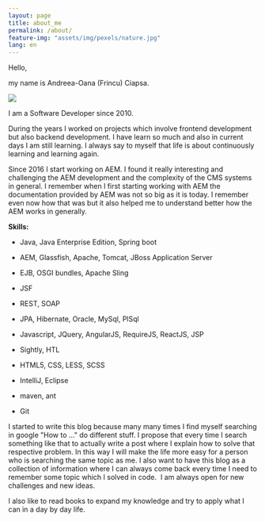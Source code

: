 ```yaml
---
layout: page
title: about_me
permalink: /about/
feature-img: "assets/img/pexels/nature.jpg"
lang: en
---
```


Hello,

my name is Andreea-Oana (Frincu) Ciapsa.                                      

![](/andreeafrincu/assets/img/author/me.jpg) 

I am a Software Developer since 2010. 

During the years I worked on projects which involve frontend development but also backend development. I have learn so much and also in current days I am still learning. I always say to myself that life is about continuously learning and learning again.  

Since 2016 I start working on AEM. I found it really interesting and challenging the AEM development and the complexity of the CMS systems in general. I remember when I first starting working with AEM the documentation provided by AEM was not so big as it is today. I remember even now how that was but it also helped me to understand better how the AEM works in generally. 
​

**Skills:**

* Java, Java Enterprise Edition, Spring boot

* AEM, Glassfish, Apache, Tomcat, JBoss Application Server

* EJB, OSGI bundles, Apache Sling

* JSF

* REST, SOAP

* JPA, Hibernate, Oracle, MySql, PlSql

* Javascript, JQuery, AngularJS, RequireJS, ReactJS, JSP

* Sightly, HTL

* HTML5, CSS, LESS, SCSS

* IntelliJ, Eclipse

* maven, ant

* Git

I started to write this blog because many many times I find myself searching in google "How to ..." do different stuff. I propose that every time I search something like that to actually write a post where I explain how to solve that respective problem. In this way I will make the life more easy for a person who is searching the same topic as me. I also want to have this blog as a collection of information where I can always come back every time I need to remember some topic which I solved in code. 
I am always open for new challenges and new ideas. 

I also like to read books to expand my knowledge and try to apply what I can in a day by day life.  

​

​
